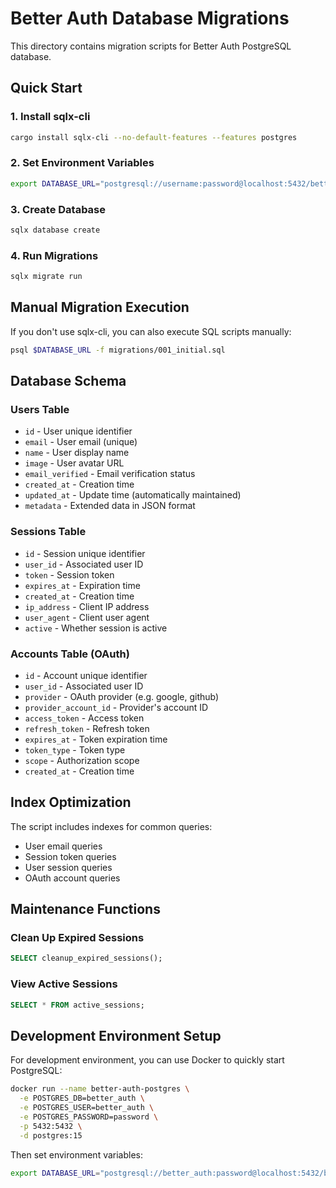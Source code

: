 # Better Auth Database Migrations

This directory contains migration scripts for Better Auth PostgreSQL database.

## Quick Start

### 1. Install sqlx-cli

```bash
cargo install sqlx-cli --no-default-features --features postgres
```

### 2. Set Environment Variables

```bash
export DATABASE_URL="postgresql://username:password@localhost:5432/better_auth"
```

### 3. Create Database

```bash
sqlx database create
```

### 4. Run Migrations

```bash
sqlx migrate run
```

## Manual Migration Execution

If you don't use sqlx-cli, you can also execute SQL scripts manually:

```bash
psql $DATABASE_URL -f migrations/001_initial.sql
```

## Database Schema

### Users Table
- `id` - User unique identifier
- `email` - User email (unique)
- `name` - User display name
- `image` - User avatar URL
- `email_verified` - Email verification status
- `created_at` - Creation time
- `updated_at` - Update time (automatically maintained)
- `metadata` - Extended data in JSON format

### Sessions Table
- `id` - Session unique identifier
- `user_id` - Associated user ID
- `token` - Session token
- `expires_at` - Expiration time
- `created_at` - Creation time
- `ip_address` - Client IP address
- `user_agent` - Client user agent
- `active` - Whether session is active

### Accounts Table (OAuth)
- `id` - Account unique identifier
- `user_id` - Associated user ID
- `provider` - OAuth provider (e.g. google, github)
- `provider_account_id` - Provider's account ID
- `access_token` - Access token
- `refresh_token` - Refresh token
- `expires_at` - Token expiration time
- `token_type` - Token type
- `scope` - Authorization scope
- `created_at` - Creation time

## Index Optimization

The script includes indexes for common queries:
- User email queries
- Session token queries
- User session queries
- OAuth account queries

## Maintenance Functions

### Clean Up Expired Sessions

```sql
SELECT cleanup_expired_sessions();
```

### View Active Sessions

```sql
SELECT * FROM active_sessions;
```

## Development Environment Setup

For development environment, you can use Docker to quickly start PostgreSQL:

```bash
docker run --name better-auth-postgres \
  -e POSTGRES_DB=better_auth \
  -e POSTGRES_USER=better_auth \
  -e POSTGRES_PASSWORD=password \
  -p 5432:5432 \
  -d postgres:15
```

Then set environment variables:

```bash
export DATABASE_URL="postgresql://better_auth:password@localhost:5432/better_auth"
``` 